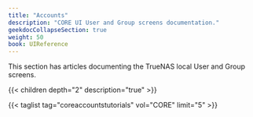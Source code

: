```yaml
---
title: "Accounts"
description: "CORE UI User and Group screens documentation."
geekdocCollapseSection: true
weight: 50
book: UIReference
---
```


This section has articles documenting the TrueNAS local User and Group screens.

{{< children depth="2" description="true" >}}

{{< taglist tag="coreaccountstutorials" vol="CORE" limit="5" >}}
